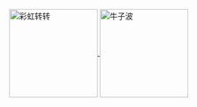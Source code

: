 <a href="http://rickrolled.com/">
  <img align="center" src="https://github-readme-stats.vercel.app/api?username=DrAbcrealone&show_icons=true&theme=tokyonight&" alt="彩虹转转" height=160x draggable="true"/>
  <img align="center" src="https://github-readme-stats.vercel.app/api/top-langs/?username=DrAbcrealone&layout=compact&theme=tokyonight" alt="牛子波" height=160x draggable="true"/>
</a>
